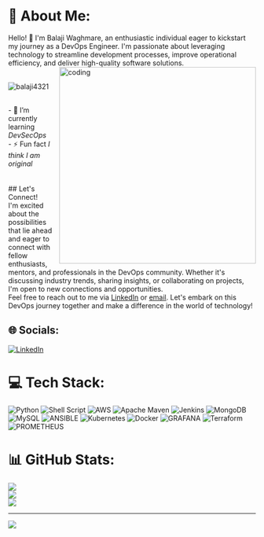# 💫 About Me:
Hello! 👋 I'm Balaji Waghmare, an enthusiastic individual eager to kickstart my journey as a DevOps Engineer. I'm passionate about leveraging technology to streamline development processes, improve operational efficiency, and deliver high-quality software solutions.<br><img align="right" alt="coding" width="400" src="https://user-images.githubusercontent.com/47064496/132361096-66d1e5e0-eccc-4385-84c9-a57d68aa8208.gif"><br><p align="left"> <img src="https://komarev.com/ghpvc/?username=balaji4321&label=Profile%20views&color=0e75b6&style=flat" alt="balaji4321" /> </p><br>- 🌱 I’m currently learning *DevSecOps*<br>- ⚡ Fun fact *I think I am original*<br><br><br>## Let's Connect!<br>I'm excited about the possibilities that lie ahead and eager to connect with fellow enthusiasts, mentors, and professionals in the DevOps community. Whether it's discussing industry trends, sharing insights, or collaborating on projects, I'm open to new connections and opportunities.<br>Feel free to reach out to me via [LinkedIn](https://www.linkedin.com/in/balajiwaghmare11) or [email](mailto:waghmarebalaji44@gmail.com). Let's embark on this DevOps journey together and make a difference in the world of technology!


## 🌐 Socials:
[![LinkedIn](https://img.shields.io/badge/LinkedIn-%230077B5.svg?logo=linkedin&logoColor=white)](https://linkedin.com/in/balajiwaghmare11) 

# 💻 Tech Stack:
![Python](https://img.shields.io/badge/python-3670A0?style=for-the-badge&logo=python&logoColor=ffdd54) ![Shell Script](https://img.shields.io/badge/shell_script-%23121011.svg?style=for-the-badge&logo=gnu-bash&logoColor=white) ![AWS](https://img.shields.io/badge/AWS-%23FF9900.svg?style=for-the-badge&logo=amazon-aws&logoColor=white) ![Apache Maven](https://img.shields.io/badge/Apache%20Maven-C71A36?style=for-the-badge&logo=Apache%20Maven&logoColor=white) ![Jenkins](https://img.shields.io/badge/jenkins-%232C5263.svg?style=for-the-badge&logo=jenkins&logoColor=white) ![MongoDB](https://img.shields.io/badge/MongoDB-%234ea94b.svg?style=for-the-badge&logo=mongodb&logoColor=white) ![MySQL](https://img.shields.io/badge/mysql-%2300000f.svg?style=for-the-badge&logo=mysql&logoColor=white) ![ANSIBLE](https://img.shields.io/badge/ansible-%231A1918.svg?style=for-the-badge&logo=ansible&logoColor=white) ![Kubernetes](https://img.shields.io/badge/kubernetes-%23326ce5.svg?style=for-the-badge&logo=kubernetes&logoColor=white) ![Docker](https://img.shields.io/badge/docker-%230db7ed.svg?style=for-the-badge&logo=docker&logoColor=white) ![GRAFANA](https://img.shields.io/badge/grafana-F46800.svg?style=for-the-badge&logo=grafana&logoColor=white&color=%23F46800) ![Terraform](https://img.shields.io/badge/terraform-%235835CC.svg?style=for-the-badge&logo=terraform&logoColor=white) ![PROMETHEUS](https://img.shields.io/badge/prometheus-E6522C.svg?style=for-the-badge&logo=prometheus&logoColor=white&color=%23E6522C)
# 📊 GitHub Stats:
![](https://github-readme-stats.vercel.app/api?username=Balaji4321&theme=dark&hide_border=false&include_all_commits=false&count_private=false)<br/>
![](https://github-readme-streak-stats.herokuapp.com/?user=Balaji4321&theme=dark&hide_border=false)<br/>
![](https://github-readme-stats.vercel.app/api/top-langs/?username=Balaji4321&theme=dark&hide_border=false&include_all_commits=false&count_private=false&layout=compact)

---
[![](https://visitcount.itsvg.in/api?id=Balaji4321&icon=0&color=0)](https://visitcount.itsvg.in)

<!-- Proudly created with GPRM ( https://gprm.itsvg.in ) -->
